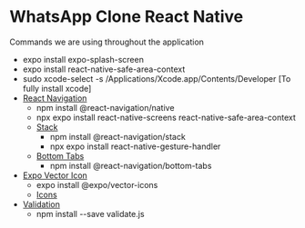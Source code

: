 # WhatsApp Clone React Native

Commands we are using throughout the application

- expo install expo-splash-screen
- expo install react-native-safe-area-context
- sudo xcode-select -s /Applications/Xcode.app/Contents/Developer [To fully install xcode]
- [React Navigation](https://reactnavigation.org/docs/getting-started)
  - npm install @react-navigation/native
  - npx expo install react-native-screens react-native-safe-area-context
  - [Stack](https://reactnavigation.org/docs/stack-navigator#installation)
    - npm install @react-navigation/stack
    - npx expo install react-native-gesture-handler
  - [Bottom Tabs](https://reactnavigation.org/docs/bottom-tab-navigator#installation)
    - npm install @react-navigation/bottom-tabs
- [Expo Vector Icon](https://docs.expo.dev/guides/icons/)
  - expo install @expo/vector-icons
  - [Icons](https://icons.expo.fyi/Index)
- [Validation](https://validatejs.org/)
  - npm install --save validate.js